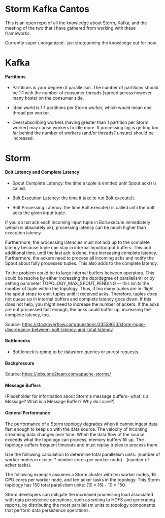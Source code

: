 # Storm Kafka Cantos

This is an open repo of all the knowledge about Storm, Kafka, and the meeting of the two that I have gathered from working with these frameworks.

Currently super unorganized- just shotgunning the knowledge out for now.

# Kafka

#### Partitions

- Partitions is your degree of parallelism. The number of partitions should be 1:1 with the number of consumer threads (spread across however many hosts) on the consumer side.

- Ideal world is 1:1 partitions per Storm worker, which would mean one thread per worker.

- Oversubscribing workers (having greater than 1 partition per Storm worker) may cause workers to idle more. If processing lag is getting too far behind the number of workers (and/or threads? unsure) should be increased.

# Storm

#### Bolt Latency and Complete Latency

- Spout Complete Latency: the time a tuple is emitted until Spout.ack() is called.

- Bolt Execution Latency: the time it take to run Bolt.execute().

- Bolt Processing Latency: the time Bolt.execute() is called until the bolt acks the given input tuple.

If you do not ack each incoming input tuple in Bolt.execute immediately (which is absolutely ok), processing latency can be much higher than execution latency.

Furthermore, the processing latencies must not add up to the complete latency because tuple can stay in internal input/output buffers. This add additional time, until the last ack is done, thus increasing complete latency. Furthermore, the ackers need to process all incoming acks and notify the Spout about fully processed tuples. This also adds to the complete latency.

To the problem could be to large internal buffers between operators. This could be resolve by either increasing the dop(degree of parallelism) or by setting parameter TOPOLOGY_MAX_SPOUT_PENDING -- this limits the number of tuple within the topology. Thus, if too many tuples are in-flight the spout stops to emit tuples until it received acks. Therefore, tuples does not queue up in internal buffers and complete latency goes down. If this does not help, you might need to increase the number of ackers. If the acks are not processed fast enough, the acks could buffer up, increasing the complete latency, too.

Source: https://stackoverflow.com/questions/33558613/storm-huge-discrepancy-between-bolt-latency-and-total-latency

#### Bottlenecks

- Bottleneck is going to be datastore queries or purest requests.

#### Backpressure

Source: https://jobs.one2team.com/apache-storms/

#### Message Buffers

(Placeholder for information about Storm's message buffers- what is a Message? What is a Message Buffer? Why do I care?)

#### General Performance

The performance of a Storm topology degrades when it cannot ingest data fast enough to keep up with the data source. The velocity of incoming streaming data changes over time. When the data flow of the source exceeds what the topology can process, memory buffers fill up. The topology suffers frequent timeouts and must replay tuples to process them.

Use the following calculation to determine total parallelism units: (number of worker nodes in cluster * number cores per worker node) - (number of acker tasks).

The following example assumes a Storm cluster with ten worker nodes, 16 CPU cores per worker node, and ten acker tasks in the topology. This Storm topology has 150 total parallelism units: (10 * 16) - 10 = 150

Storm developers can mitigate the increased processing load associated with data persistence operations, such as writing to HDFS and generating reports, by distributing the most parallelism units to topology components that perform data persistence operations.
